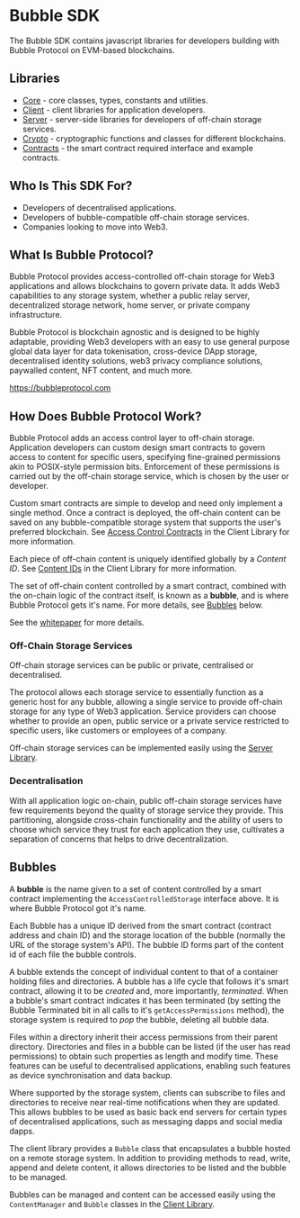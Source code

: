 # Bubble SDK

The Bubble SDK contains javascript libraries for developers building with Bubble Protocol on EVM-based blockchains.

## Libraries

* [Core](./packages/core) - core classes, types, constants and utilities.
* [Client](./packages/client) - client libraries for application developers.
* [Server](./packages/server) - server-side libraries for developers of off-chain storage services.
* [Crypto](./packages/crypto) - cryptographic functions and classes for different blockchains.
* [Contracts](./contracts/) - the smart contract required interface and example contracts.

## Who Is This SDK For?


* Developers of decentralised applications.
* Developers of bubble-compatible off-chain storage services.
* Companies looking to move into Web3.

## What Is Bubble Protocol?

Bubble Protocol provides access-controlled off-chain storage for Web3 applications and allows blockchains to govern private data.  It adds Web3 capabilities to any storage system, whether a public relay server, decentralized storage network, home server, or private company infrastructure.

Bubble Protocol is blockchain agnostic and is designed to be highly adaptable, providing Web3 developers with an easy to use general purpose global data layer for data tokenisation, cross-device DApp storage, decentralised identity solutions, web3 privacy compliance solutions, paywalled content, NFT content, and much more.

https://bubbleprotocol.com

## How Does Bubble Protocol Work?

Bubble Protocol adds an access control layer to off-chain storage. Application developers can custom design smart contracts to govern access to content for specific users, specifying fine-grained permissions akin to POSIX-style permission bits. Enforcement of these permissions is carried out by the off-chain storage service, which is chosen by the user or developer.  

Custom smart contracts are simple to develop and need only implement a single method. Once a contract is deployed, the off-chain content can be saved on any bubble-compatible storage system that supports the user's preferred blockchain.  See [Access Control Contracts](./packages/client#access-control-contracts) in the Client Library for more information.

Each piece of off-chain content is uniquely identified globally by a *Content ID*.  See [Content IDs](./packages/client#content-ids) in the Client Library for more information.

The set of off-chain content controlled by a smart contract, combined with the on-chain logic of the contract itself, is known as a **bubble**, and is where Bubble Protocol gets it's name. For more details, see [Bubbles](#bubbles) below.

See the [whitepaper](https://bubbleprotocol.com/docs/whitepaper) for more details.
### Off-Chain Storage Services

Off-chain storage services can be public or private, centralised or decentralised.

The protocol allows each storage service to essentially function as a generic host for any bubble, allowing a single service to provide off-chain storage for any type of Web3 application.  Service providers can choose whether to provide an open, public service or a private service restricted to specific users, like customers or employees of a company.

Off-chain storage services can be implemented easily using the [Server Library](./packages/server/).

### Decentralisation

With all application logic on-chain, public off-chain storage services have few requirements beyond the quality of storage service they provide.  This partitioning, alongside cross-chain functionality and the ability of users to choose which service they trust for each application they use, cultivates a separation of concerns that helps to drive decentralization.

## Bubbles

A **bubble** is the name given to a set of content controlled by a smart contract implementing the `AccessControlledStorage` interface above.  It is where Bubble Protocol got it's name.

Each Bubble has a unique ID derived from the smart contract (contract address and chain ID) and the storage location of the bubble (normally the URL of the storage system's API).  The bubble ID forms part of the content id of each file the bubble controls.

A bubble extends the concept of individual content to that of a container holding files and directories.  A bubble has a life cycle that follows it's smart contract, allowing it to be *created* and, more importantly, *terminated*. When a bubble's smart contract indicates it has been terminated (by setting the Bubble Terminated bit in all calls to it's `getAccessPermissions` method), the storage system is required to *pop* the bubble, deleting all bubble data. 

Files within a directory inherit their access permissions from their parent directory. Directories and files in a bubble can be listed (if the user has read permissions) to obtain such properties as length and modify time. These features can be useful to decentralised applications, enabling such features as device synchronisation and data backup.

Where supported by the storage system, clients can subscribe to files and directories to receive near real-time notifications when they are updated.  This allows bubbles to be used as basic back end servers for certain types of decentralised applications, such as messaging dapps and social media dapps.

The client library provides a `Bubble` class that encapsulates a bubble hosted on a remote storage system.  In addition to providing methods to read, write, append and delete content, it allows directories to be listed and the bubble to be managed.

Bubbles can be managed and content can be accessed easily using the `ContentManager` and `Bubble` classes in the [Client Library](packages/client).